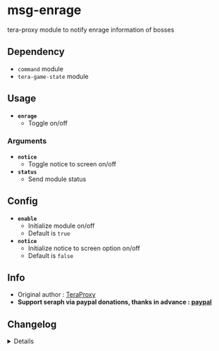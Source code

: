 # msg-enrage
tera-proxy module to notify enrage information of bosses

## Dependency
- `command` module
- `tera-game-state` module

## Usage
- __`enrage`__
  - Toggle on/off
### Arguments
- __`notice`__
  - Toggle notice to screen on/off
- __`status`__
  - Send module status

## Config
- __`enable`__
  - Initialize module on/off
  - Default is `true`
- __`notice`__
  - Initialize notice to screen option on/off
  - Default is `false`

## Info
- Original author : [TeraProxy](https://github.com/TeraProxy)
- **Support seraph via paypal donations, thanks in advance : [paypal](https://www.paypal.me/seraphinush)**

## Changelog
<details>

    1.13
    - Removed `command` require()
    - Removed `tera-game-state` require()
    - Updated to `mod.command`
    - Updated to `mod.game`
    1.12
    - Removed font color bloat
    - Added `tera-game-state` dependency
    1.11
    - Added auto-update support
    - Refactored config file
    -- Added `enable`
    -- Added `notice`
    1.10
    - Personalized code aesthetics
    1.00
    - Initial fork

</details>
